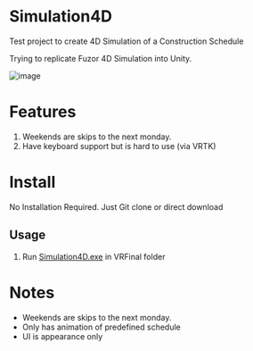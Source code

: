 # Simulation4D
  Test project to create 4D Simulation of a Construction Schedule
  
  Trying to replicate Fuzor 4D Simulation into Unity.

![image](https://user-images.githubusercontent.com/5699978/193414169-4fa8d84b-da37-4dec-9349-3a80f1b562aa.png)

# Features
  1. Weekends are skips to the next monday.
  2. Have keyboard support but is hard to use (via VRTK)
  
# Install
  No Installation Required. Just Git clone or direct download

## Usage
  1. Run [Simulation4D.exe](https://github.com/KhiewJianBin/Simulation4D/blob/main/Simulation4D.exe) in VRFinal folder

# Notes
- Weekends are skips to the next monday.
- Only has animation of predefined schedule
- UI is appearance only
